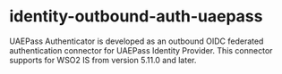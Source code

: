 # identity-outbound-auth-uaepass
UAEPass Authenticator is developed as an outbound OIDC federated authentication connector for UAEPass Identity Provider. This connector supports for WSO2 IS from version 5.11.0 and later.
